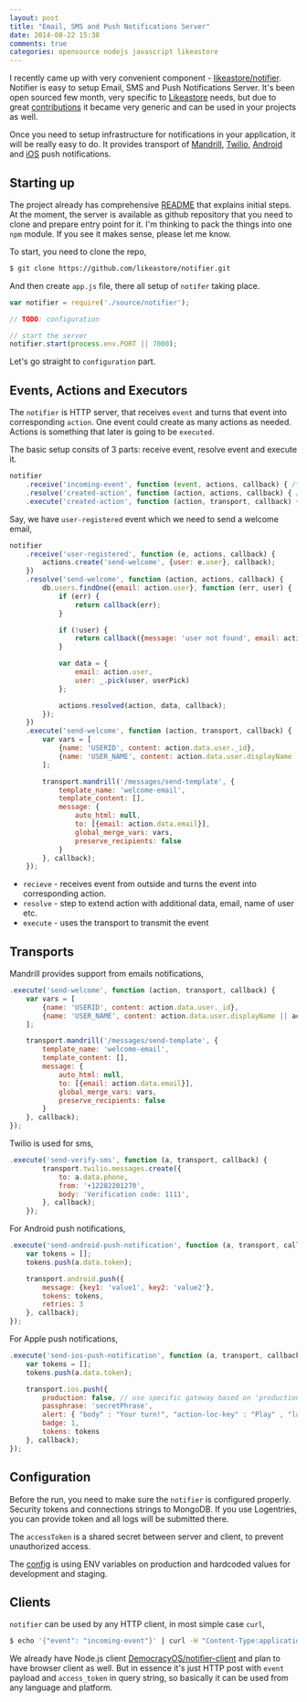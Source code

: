 ```yaml
---
layout: post
title: "Email, SMS and Push Notifications Server"
date: 2014-08-22 15:38
comments: true
categories: opensource nodejs javascript likeastore
---
```


I recently came up with very convenient component - [likeastore/notifier](https://github.com/likeastore/notifier). Notifier is easy to setup Email, SMS and Push Notifications Server. It's been open sourced few month, very specific to [Likeastore](https://likeastore.com) needs, but due to great [contributions](https://github.com/likeastore/notifier/graphs/contributors) it became very generic and can be used in your projects as well.

Once you need to setup infrastructure for notifications in your application, it will be really easy to do. It provides transport of [Mandrill](https://github.com/jimrubenstein/node-mandrill), [Twilio](https://github.com/twilio/twilio-node), [Android](https://github.com/ToothlessGear/node-gcm) and [iOS](https://github.com/argon/node-apn) push notifications.

<!-- MORE -->

## Starting up

The project already has comprehensive [README](https://github.com/likeastore/notifier/blob/master/README.md) that explains initial steps. At the moment, the server is available as github repository that you need to clone and prepare entry point for it. I'm thinking to pack the things into one `npm` module. If you see it makes sense, please let me know.

To start, you need to clone the repo,

```bash
$ git clone https://github.com/likeastore/notifier.git
```

And then create `app.js` file, there all setup of `notifer` taking place.

```js
var notifier = require('./source/notifier');

// TODO: configuration

// start the server
notifier.start(process.env.PORT || 7000);
```

Let's go straight to `configuration` part.

## Events, Actions and Executors

The `notifier` is HTTP server, that receives `event` and turns that event into corresponding `action`. One event could create as many actions as needed. Actions is something that later is going to be `executed`.

The basic setup consits of 3 parts: receive event, resolve event and execute it.

```js
notifier
    .receive('incoming-event', function (event, actions, callback) { /* ... */ })
    .resolve('created-action', function (action, actions, callback) { /* ... */ })
    .execute('created-action', function (action, transport, callback) { /* ... */ });
```

Say, we have `user-registered` event which we need to send a welcome email,

```js
notifier
	.receive('user-registered', function (e, actions, callback) {
		actions.create('send-welcome', {user: e.user}, callback);
	})
	.resolve('send-welcome', function (action, actions, callback) {
		db.users.findOne({email: action.user}, function (err, user) {
			if (err) {
				return callback(err);
			}

			if (!user) {
				return callback({message: 'user not found', email: action.email});
			}

			var data = {
				email: action.user,
				user: _.pick(user, userPick)
			};

			actions.resolved(action, data, callback);
		});
	})
	.execute('send-welcome', function (action, transport, callback) {
		var vars = [
			{name: 'USERID', content: action.data.user._id},
			{name: 'USER_NAME', content: action.data.user.displayName || action.data.user.name}
		];

		transport.mandrill('/messages/send-template', {
			template_name: 'welcome-email',
			template_content: [],
			message: {
				auto_html: null,
				to: [{email: action.data.email}],
				global_merge_vars: vars,
				preserve_recipients: false
			}
		}, callback);
	});
```

* `recieve` - receives event from outside and turns the event into corresponding action.
* `resolve` - step to extend action with additional data, email, name of user etc.
* `execute` - uses the transport to transmit the event

## Transports

Mandrill provides support from emails notifications,

```js
.execute('send-welcome', function (action, transport, callback) {
	var vars = [
		{name: 'USERID', content: action.data.user._id},
		{name: 'USER_NAME', content: action.data.user.displayName || action.data.user.name}
	];

	transport.mandrill('/messages/send-template', {
		template_name: 'welcome-email',
		template_content: [],
		message: {
			auto_html: null,
			to: [{email: action.data.email}],
			global_merge_vars: vars,
			preserve_recipients: false
		}
	}, callback);
});
```

Twilio is used for sms,

```js
.execute('send-verify-sms', function (a, transport, callback) {
		transport.twilio.messages.create({
			to: a.data.phone,
			from: '+12282201270',
			body: 'Verification code: 1111',
		}, callback);
	});
```

For Android push notifications,

```js
.execute('send-android-push-notification', function (a, transport, callback) {
	var tokens = [];
	tokens.push(a.data.token);

	transport.android.push({
		message: {key1: 'value1', key2: 'value2'},
		tokens: tokens,
		retries: 3
	}, callback);
});
```

For Apple push notifications,

```js
.execute('send-ios-push-notification', function (a, transport, callback) {
	var tokens = [];
	tokens.push(a.data.token);

	transport.ios.push({
		production: false, // use specific gateway based on 'production' property.
		passphrase: 'secretPhrase',
		alert: { "body" : "Your turn!", "action-loc-key" : "Play" , "launch-image" : "mysplash.png"},
		badge: 1,
		tokens: tokens
	}, callback);
});
```

## Configuration

Before the run, you need to make sure the `notifier` is configured properly. Security tokens and connections strings to MongoDB. If you use Logentries, you can provide token and all logs will be submitted there.

The `accessToken` is a shared secret between server and client, to prevent unauthorized access.

The [config](https://github.com/likeastore/notifier/blob/master/config/production.config.js) is using ENV variables on production and hardcoded values for development and staging.

## Clients

`notifier` can be used by any HTTP client, in most simple case `curl`,

```bash
$ echo '{"event": "incoming-event"}' | curl -H "Content-Type:application/json" -d @- http://notifier.likeastore.com/api/events?access_token=ACCESS_TOKEN
```

We already have Node.js client [DemocracyOS/notifier-client](https://github.com/DemocracyOS/notifier-client) and plan to have browser client as well. But in essence it's just HTTP post with `event` payload and `access_token` in query string, so basically it can be used from any language and platform.